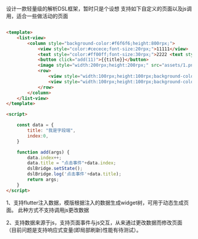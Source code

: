 设计一款轻量级的解析DSL框架，暂时只是个设想
支持如下自定义的页面以及js调用，适合一些做活动的页面


```html

<template>
    <list-view>
        <column style="background-color:#f6f6f6;height:800rpx;">
            <view style="color:#cecece;font-size:20rpx;">11111</view>
            <text style="color:#ff00ff;font-size:30rpx;">2222 <text style="color:#00ff00">3333</text> </text>
            <button click="add(11)">{{title}}</button>
            <image style="width:200rpx;height:200rpx;" src="assets/1.png"></image>
            <row>
                <view style="width:100rpx;height:100rpx;background-color:#00ff00;"></view>
                <view style="width:100rpx;height:100rpx;background-color:#0000ff;"></view>
            </row>
        </column>
    </list-view>
</template>

<script>

    const data = {
        title: "我是字段端",
        index:0,
    }

    function add(args) {
        data.index++;
        data.title = "点击事件"+data.index;
        dslBridge.setState();
        dslBridge.log('点击事件'+data.title);
        return args;
    }
</script>

```

1、支持flutter注入数据，模版根据注入的数据生成widget树，可用于动态生成页面。 此种方式不支持调用js更改数据

2、支持数据来源于js，支持页面事件与js交互，从来通过更改数据而修改页面（目前问题是支持响应式变量(即局部刷新)性能有待测试）。

